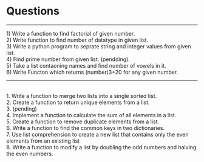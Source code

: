 # Questions
<hr>
1) Write a function to find factorial of given number.                            <br>
2) Write function to find number of datatype in given list.                       <br>
3) Write a python program to seprate string and integer values from given list.   <br>
4) Find prime number from given list. (pendding).                                 <br>
5) Take a list contaoning names and find number of vowels in it.                  <br>
6) Write Functon which returns (number)3+20 for any given number.                 <br>

<hr>
<br>
1. Write a function to merge two lists into a single sorted list.                 <br>
2. Create a function to return unique elements from a list.                       <br>
3. (pending)                                                                      <br>
4. Implement a function to calculate the sum of all elements in a list.           <br>
5. Create a function to remove duplicate elements from a list.                    <br>
6. Write a function to find the common keys in two dictionaries.                  <br>
7. Use list comprehension to create a new list that contains only the even elements from an existing list  <br>
8. Write a function to modify a list by doubling the odd numbers and halving the even numbers.   <br>
